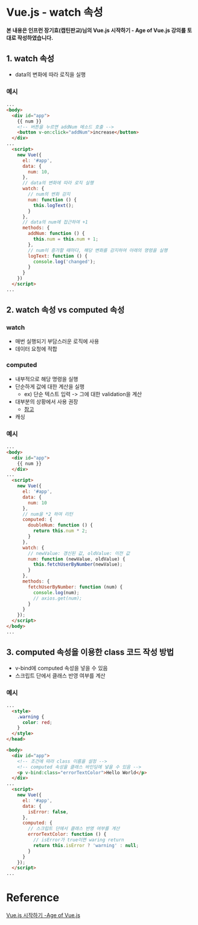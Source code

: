 # Vue.js - watch 속성

**본 내용은 인프런 장기효(캡틴판교)님의 Vue.js 시작하기 - Age of Vue.js 강의를 토대로 작성하였습니다.**



## 1. watch 속성

* data의 변화에 따라 로직을 실행



### 예시

```HTML
...
<body>
  <div id="app">
    {{ num }}
    <!-- 버튼을 누르면 addNum 메소드 호출 -->
    <button v-on:click="addNum">increase</button>
  </div>
...
  <script>
    new Vue({
      el: '#app',
      data: {
        num: 10,
      },
      // data의 변화에 따라 로직 실행
      watch: {
        // num의 변화 감지
        num: function () {
          this.logText();
        }
      },
      // data의 num에 접근하여 +1
      methods: {
        addNum: function () {
          this.num = this.num + 1;
        },
        // num이 증가할 때마다, 해당 변화를 감지하여 아래의 명령을 실행
        logText: function () {
          console.log('changed');
        }
      }
    })
  </script>
...
```



## 2. watch 속성 vs computed 속성

### watch

* 매번 실행되기 부담스러운 로직에 사용
* 데이터 요청에 적합



### computed

* 내부적으로 해당 명령을 실행
* 단순하게 값에 대한 계산을 실행
  * ex) 단순 텍스트 입력 -> 그에 대한 validation을 계산
* 대부분의 상황에서 사용 권장
  * [참고](https://vuejs.org/v2/guide/computed.html#ad)
* 캐싱



### 예시

```HTML
...
<body>
  <div id="app">
    {{ num }}
  </div>
...
  <script>
    new Vue({
      el: '#app',
      data: {
        num: 10
      },
      // num을 *2 하여 리턴
      computed: {
        doubleNum: function () {
          return this.num * 2;
        }
      },
      watch: {
        // newValue: 갱신된 값, oldValue: 이전 값
        num: function (newValue, oldValue) {
          this.fetchUserByNumber(newValue);
        }
      },
      methods: {
        fetchUserByNumber: function (num) {
          console.log(num);
          // axios.get(num);
        }
      }
    });
  </script>
</body>
...
```



## 3. computed 속성을 이용한 class 코드 작성 방법

* v-bind에 computed 속성을 넣을 수 있음
* 스크립트 단에서 클래스 반영 여부를 계산



### 예시

```HTML
...
  <style>
    .warning {
      color: red;
    }
  </style>
</head>

<body>
  <div id="app">
    <!-- 조건에 따라 class 이름을 설정 -->
    <!-- computed 속성을 클래스 바인딩에 넣을 수 있음 -->
    <p v-bind:class="errorTextColor">Hello World</p>
  </div>
...
  <script>
    new Vue({
      el: '#app',
      data: {
        isError: false,
      },
      computed: {
        // 스크립트 단에서 클래스 반영 여부를 계산
        errorTextColor: function () {
          // isError가 true이면 waring return
          return this.isError ? 'warning' : null;
        }
      }
    });
  </script>
...
```





# Reference

[Vue.js 시작하기 -Age of Vue.js](https://www.inflearn.com/course/Age-of-Vuejs/dashboard)

